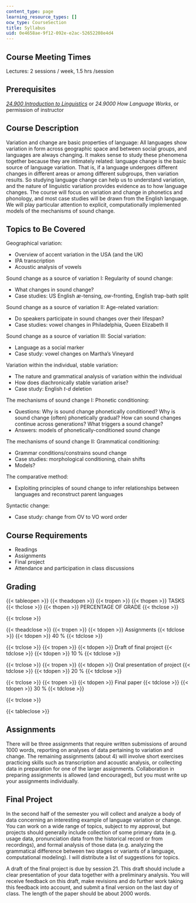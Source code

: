 ```yaml
---
content_type: page
learning_resource_types: []
ocw_type: CourseSection
title: Syllabus
uid: 0e4658ae-9f12-092e-e2ac-52652208e4d4
---
```


Course Meeting Times
--------------------

Lectures: 2 sessions / week, 1.5 hrs /session

Prerequisites
-------------

[_24.900 Introduction to Linguistics_](/courses/24-900-introduction-to-linguistics-fall-2012) or _24.9000 How Language Works_, or permission of instructor

Course Description
------------------

Variation and change are basic properties of language: All languages show variation in form across geographic space and between social groups, and languages are always changing. It makes sense to study these phenomena together because they are intimately related: language change is the basic source of language variation. That is, if a language undergoes different changes in different areas or among different subgroups, then variation results. So studying language change can help us to understand variation, and the nature of linguistic variation provides evidence as to how language changes. The course will focus on variation and change in phonetics and phonology, and most case studies will be drawn from the English language. We will play particular attention to explicit, computationally implemented models of the mechanisms of sound change.

Topics to Be Covered
--------------------

Geographical variation:

*   Overview of accent variation in the USA (and the UK)
*   IPA transcription
*   Acoustic analysis of vowels

Sound change as a source of variation I: Regularity of sound change:

*   What changes in sound change?
*   Case studies: US English _æ_\-tensing, _ow_\-fronting, English trap-bath split

Sound change as a source of variation II: Age-related variation:

*   Do speakers participate in sound changes over their lifespan?
*   Case studies: vowel changes in Philadelphia, Queen Elizabeth II

Sound change as a source of variation III: Social variation:

*   Language as a social marker
*   Case study: vowel changes on Martha’s Vineyard

Variation within the individual, stable variation:

*   The nature and grammatical analysis of variation within the individual
*   How does diachronically stable variation arise?
*   Case study: English _t-d_ deletion

The mechanisms of sound change I: Phonetic conditioning:

*   Questions: Why is sound change phonetically conditioned? Why is sound change (often) phonetically gradual? How can sound changes continue across generations? What triggers a sound change?
*   Answers: models of phonetically-conditioned sound change

The mechanisms of sound change II: Grammatical conditioning:

*   Grammar conditions/constrains sound change
*   Case studies: morphological conditioning, chain shifts
*   Models?

The comparative method:

*   Exploiting principles of sound change to infer relationships between languages and reconstruct parent languages

Syntactic change:

*   Case study: change from OV to VO word order

Course Requirements
-------------------

*   Readings
*   Assignments
*   Final project
*   Attendance and participation in class discussions

Grading
-------

{{< tableopen >}}
{{< theadopen >}}
{{< tropen >}}
{{< thopen >}}
TASKS
{{< thclose >}}
{{< thopen >}}
PERCENTAGE OF GRADE
{{< thclose >}}

{{< trclose >}}

{{< theadclose >}}
{{< tropen >}}
{{< tdopen >}}
Assignments
{{< tdclose >}}
{{< tdopen >}}
40 %
{{< tdclose >}}

{{< trclose >}}
{{< tropen >}}
{{< tdopen >}}
Draft of final project
{{< tdclose >}}
{{< tdopen >}}
10 %
{{< tdclose >}}

{{< trclose >}}
{{< tropen >}}
{{< tdopen >}}
Oral presentation of project
{{< tdclose >}}
{{< tdopen >}}
20 %
{{< tdclose >}}

{{< trclose >}}
{{< tropen >}}
{{< tdopen >}}
Final paper
{{< tdclose >}}
{{< tdopen >}}
30 %
{{< tdclose >}}

{{< trclose >}}

{{< tableclose >}}

Assignments
-----------

There will be three assignments that require written submissions of around 1000 words, reporting on analyses of data pertaining to variation and change. The remaining assignments (about 4) will involve short exercises practicing skills such as transcription and acoustic analysis, or collecting data in preparation for one of the larger assignments. Collaboration in preparing assignments is allowed (and encouraged), but you must write up your assignments individually.

Final Project
-------------

In the second half of the semester you will collect and analyze a body of data concerning an interesting example of language variation or change. You can work on a wide range of topics, subject to my approval, but projects should generally include collection of some primary data (e.g. usage data, pronunciation data from the historical record or from recordings), and formal analysis of those data (e.g. analyzing the grammatical difference between two stages or variants of a language, computational modeling). I will distribute a list of suggestions for topics.

  
A draft of the final project is due by session 21. This draft should include a clear presentation of your data together with a preliminary analysis. You will receive feedback on this draft, make revisions and do further work taking this feedback into account, and submit a final version on the last day of class. The length of the paper should be about 2000 words.